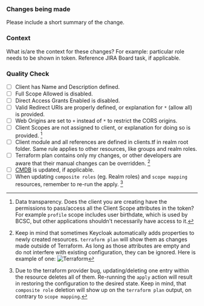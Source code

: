 ### Changes being made

Please include a short summary of the change.

### Context

What is/are the context for these changes? For example: particular role needs to be shown in token. Reference JIRA Board task, if applicable.

### Quality Check

- [ ] Client has Name and Description defined.
- [ ] Full Scope Allowed is disabled.
- [ ] Direct Access Grants Enabled is disabled.
- [ ] Valid Redirect URIs are properly defined, or explanation for `*` (allow all) is provided.
- [ ] Web Origins are set to `+` instead of `*` to restrict the CORS origins.
- [ ] Client Scopes are not assigned to client, or explanation for doing so is provided. [^1]
- [ ] Client module and all references are defined in clients.tf in realm root folder. Same rule applies to other resources, like groups and realm roles.
- [ ] Terraform plan contains only my changes, or other developers are aware that their manual changes can be overridden. [^2]
- [ ] [CMDB](https://servicenow.justice.gov.bc.ca/cmdbuildProd/ui/#classes/Application/cards) is updated, if applicable.
- [ ] When updating `composite roles` (eg. Realm roles) and `scope mapping` resources, remember to re-run the apply. [^3]

[^1]: Data transparency. Does the client you are creating have the permissions to pass/access all the Client Scope attributes in the token? For example `profile` scope includes user birthdate, which is used by BCSC, but other applications shouldn't necessarily have access to it.
[^2]:
    Keep in mind that sometimes Keycloak automatically adds properties to newly created resources. `terraform plan` will show them as changes made outside of Terraform. As long as those attributes are empty and do not interfere with existing configuration, they can be ignored. Here is example of one:
    ![Terraform](https://user-images.githubusercontent.com/52381251/236051457-cdf91ff2-adc1-4ec0-b648-bfbcd7c55198.png)

[^3]: Due to the terraform provider bug, updating/deleting one entry within the resource deletes all of them. Re-running the `apply` action will result in restoring the configuration to the desired state. Keep in mind, that `composite role` deletion will show up on the `terraform plan` output, on contrary to `scope mapping`.
